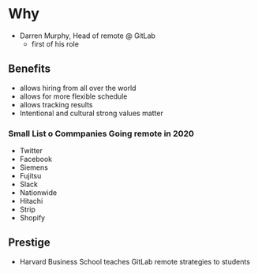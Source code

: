 # Why

- Darren Murphy, Head of remote @ GitLab
  - first of his role

## Benefits

- allows hiring from all over the world
- allows for more flexible schedule
- allows tracking results
- Intentional and cultural strong values matter

### Small List o Commpanies Going remote in 2020

- Twitter
- Facebook
- Siemens
- Fujitsu
- Slack
- Nationwide
- Hitachi
- Strip
- Shopify

## Prestige

- Harvard Business School teaches GitLab remote strategies to students
